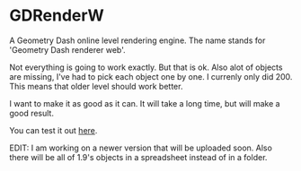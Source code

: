 # GDRenderW
A Geometry Dash online level rendering engine. The name stands for 'Geometry Dash renderer web'.

Not everything is going to work exactly. But that is ok. Also alot of objects are missing, I've had to pick each object one by one. I currenly only did 200.
This means that older level should work better.

I want to make it as good as it can. It will take a long time, but will make a good result.

You can test it out [here](https://iliashdz.github.io/GDRenderW).

EDIT: I am working on a newer version that will be uploaded soon. Also there will be all of 1.9's objects in a spreadsheet instead of in a folder.
